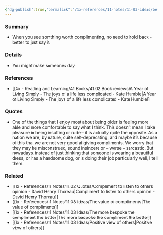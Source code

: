 ```yaml
---
{"dg-publish":true,"permalink":"/1x-references/11-notes/11-03-ideas/be-comfortable-giving-compliments/","title":"Be comfortable giving compliments","created":"2024-08-13T10:21:03.897+03:00","updated":"2024-08-16T20:51:02.994+03:00"}
---
```



### Summary
- When you see somthing worth complimenting, no need to hold back - better to just say it.

### Details
- You might make someones day

### References
- [[4x - Reading and Learning/41 Books/41.02 Book reviews/A Year of Living Simply - The joys of a life less complicated - Kate Humble\|A Year of Living Simply - The joys of a life less complicated - Kate Humble]]

### Quotes
- One of the things that I enjoy most about being older is feeling more able and more comfortable to say what I think. This doesn’t mean I take pleasure in being insulting or rude – it is actually quite the opposite. As a nation we are, by nature, quite self-deprecating, and maybe it’s because of this that we are not very good at giving compliments. We worry that they may be misconstrued, sound insincere or – worse – sarcastic. But nowadays, instead of just thinking that someone is wearing a beautiful dress, or has a handsome dog, or is doing their job particularly well, I tell them.

### Related
- [[1x - References/11 Notes/11.02 Quotes/Compliment to listen to others opinion - David Henry Thoreau\|Compliment to listen to others opinion - David Henry Thoreau]]
- [[1x - References/11 Notes/11.03 Ideas/The value of compliments\|The value of compliments]]
- [[1x - References/11 Notes/11.03 Ideas/The more bespoke the compliment the better\|The more bespoke the compliment the better]]
- [[1x - References/11 Notes/11.03 Ideas/Positive view of others\|Positive view of others]]
